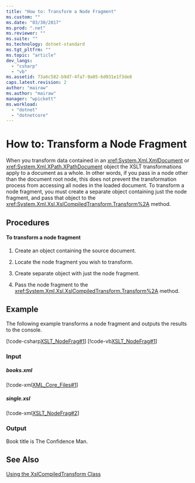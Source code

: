 ```yaml
---
title: "How to: Transform a Node Fragment"
ms.custom: ""
ms.date: "03/30/2017"
ms.prod: ".net"
ms.reviewer: ""
ms.suite: ""
ms.technology: dotnet-standard
ms.tgt_pltfrm: ""
ms.topic: "article"
dev_langs: 
  - "csharp"
  - "vb"
ms.assetid: 73a6c582-b9d7-4fa7-9a05-6d931e1f3de8
caps.latest.revision: 2
author: "mairaw"
ms.author: "mairaw"
manager: "wpickett"
ms.workload: 
  - "dotnet"
  - "dotnetcore"
---
```

# How to: Transform a Node Fragment
When you transform data contained in an <xref:System.Xml.XmlDocument> or <xref:System.Xml.XPath.XPathDocument> object the XSLT transformations apply to a document as a whole. In other words, if you pass in a node other than the document root node, this does not prevent the transformation process from accessing all nodes in the loaded document. To transform a node fragment, you must create a separate object containing just the node fragment, and pass that object to the <xref:System.Xml.Xsl.XslCompiledTransform.Transform%2A> method.  
  
## Procedures  
  
#### To transform a node fragment  
  
1.  Create an object containing the source document.  
  
2.  Locate the node fragment you wish to transform.  
  
3.  Create separate object with just the node fragment.  
  
4.  Pass the node fragment to the <xref:System.Xml.Xsl.XslCompiledTransform.Transform%2A> method.  
  
## Example  
 The following example transforms a node fragment and outputs the results to the console.  
  
 [!code-csharp[XSLT_NodeFrag#1](../../../../samples/snippets/csharp/VS_Snippets_Data/XSLT_NodeFrag/CS/xslt_frag.cs#1)]
 [!code-vb[XSLT_NodeFrag#1](../../../../samples/snippets/visualbasic/VS_Snippets_Data/XSLT_NodeFrag/VB/xslt_frag.vb#1)]  
  
### Input  
  
##### books.xml  
 [!code-xml[XML_Core_Files#1](../../../../samples/snippets/xml/VS_Snippets_Data/XML_Core_Files/XML/books.xml#1)]  
  
##### single.xsl  
 [!code-xml[XSLT_NodeFrag#2](../../../../samples/snippets/xml/VS_Snippets_Data/XSLT_NodeFrag/XML/single.xsl#2)]  
  
### Output  
 Book title is The Confidence Man.  
  
## See Also  
 [Using the XslCompiledTransform Class](../../../../docs/standard/data/xml/using-the-xslcompiledtransform-class.md)
